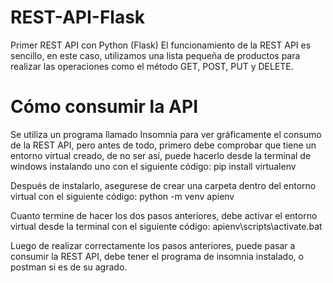 # REST-API-Flask
Primer REST API con Python (Flask)
El funcionamiento de la REST API es sencillo, en este caso, utilizamos una lista pequeña de productos para realizar las operaciones
como el método GET, POST, PUT y DELETE.
# Cómo consumir la API
Se utiliza un programa llamado Insomnia para ver gráficamente el consumo de la REST API, pero antes de todo, primero debe comprobar que tiene un entorno virtual creado,
de no ser así, puede hacerlo desde la terminal de windows instalando uno con el siguiente código: pip install virtualenv

Después de instalarlo, asegurese de crear una carpeta dentro del entorno virtual con el siguiente código: python -m venv apienv

Cuanto termine de hacer los dos pasos anteriores, debe activar el entorno virtual desde la terminal con el siguiente código: apienv\scripts\activate.bat

Luego de realizar correctamente los pasos anteriores, puede pasar a consumir la REST API, debe tener el programa de insomnia instalado, o postman si es de su agrado.

